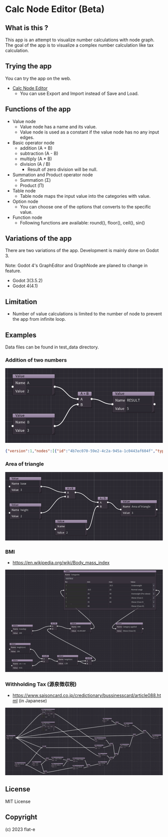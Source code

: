 # Calc Node Editor (Beta)

## What is this ?

This app is an attempt to visualize number calculations with node graph.
The goal of the app is to visualize a complex number calculation like tax calculation.

## Trying the app

You can try the app on the web.

- [Calc Node Editor](https://hrk4649.github.io/calc_node_editor/godot3/index.html)
  - You can use Export and Import instead of Save and Load.

## Functions of the app

- Value node
  - Value node has a name and its value.
  - Value node is used as a constant if the value node has no any input edges.
- Basic operator node
  - addition (A + B)
  - subtraction (A - B)
  - multiply (A * B)
  - division (A / B)
    - Result of zero division will be null. 
- Summation and Product operator node
  - Summation (Σ)
  - Product (Π)
- Table node
  - Table node maps the input value into the categories with value.
- Option node
  - You can choose one of the options that converts to the specific value.
- Function node
  - Following functions are available: round(), floor(), ceil(), sin()

## Variations of the app

There are two variations of the app.
Development is mainly done on Godot 3.

Note: Godot 4's GraphEditor and GraphNode are planed to change in feature.

- Godot 3(3.5.2)
- Godot 4(4.1)

## Limitation

- Number of value calculations is limited to the number of node to prevent the app from infinite loop.

## Examples

Data files can be found in test_data directory.

### Addition of two numbers

![Addition of two numbers](./images/example_add.png)

```json
{"version":1,"nodes":[{"id":"4b7ec070-59e2-4c2a-945a-1c0443af604f","type":"value","name":"A","value":2,"input":[],"output":["36b8f107-ec90-418c-aab1-6275a1ec0631"],"ui_size":{"x":200,"y":102},"ui_position":{"x":20,"y":-20}},{"id":"abf0a903-342f-46a1-a9af-3147834bda75","type":"value","name":"B","value":3,"input":[],"output":["36b8f107-ec90-418c-aab1-6275a1ec0631"],"ui_size":{"x":200,"y":102},"ui_position":{"x":20,"y":160}},{"id":"36b8f107-ec90-418c-aab1-6275a1ec0631","type":"add","value":5,"input":["4b7ec070-59e2-4c2a-945a-1c0443af604f","abf0a903-342f-46a1-a9af-3147834bda75"],"output":["d355409b-b05e-48b2-88b8-0e9aea65edc3"],"ui_size":{"x":70,"y":79},"ui_position":{"x":320,"y":60}},{"id":"d355409b-b05e-48b2-88b8-0e9aea65edc3","type":"value","name":"RESULT","value":5,"input":["36b8f107-ec90-418c-aab1-6275a1ec0631"],"output":[],"ui_size":{"x":200,"y":102},"ui_position":{"x":480,"y":60}}]}
```

### Area of triangle

![Area of triangle](./images/example_area_triangle.png)

### BMI 

- https://en.wikipedia.org/wiki/Body_mass_index

![BMI](./images/example_bmi.png)

### Withholding Tax (源泉徴収税)

- https://www.saisoncard.co.jp/credictionary/bussinesscard/article088.html (in Japanese)

![BMI](./images/example_withholding_tax.png)


## License

MIT License

## Copyright

(c) 2023 flat-e